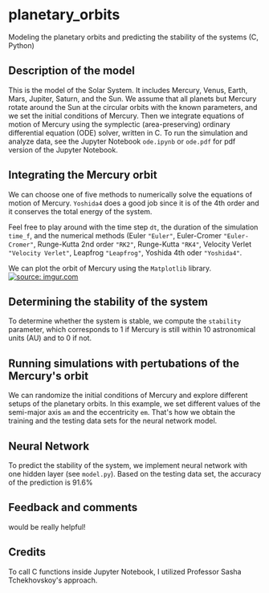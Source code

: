 # planetary_orbits
Modeling the planetary orbits and predicting the stability of the systems (C, Python)

## Description of the model
This is the model of the Solar System. It includes Mercury, Venus, Earth, Mars, Jupiter, Saturn, and the Sun. We assume that all planets but Mercury rotate around the Sun at the circular orbits with the known parameters, and we set the initial conditions of Mercury. Then we integrate equations of motion of Mercury using the symplectic (area-preserving) ordinary differential equation (ODE) solver, written in C. To run the simulation and analyze data, see the Jupyter Notebook ```ode.ipynb``` or ```ode.pdf``` for pdf version of the Jupyter Notebook.  

## Integrating the Mercury orbit
We can choose one of five methods to numerically solve the equations of motion of Mercury. ```Yoshida4``` does a good job since it is of the 4th order and it conserves the total energy of the system.

Feel free to play around with the time step ```dt```, the duration of the simulation ```time_f```, and the numerical methods (Euler ```"Euler"```, Euler-Cromer  ```"Euler-Cromer"```, Runge-Kutta 2nd order ```"RK2"```, Runge-Kutta ```"RK4"```, Velocity Verlet ```"Velocity Verlet"```, Leapfrog ```"Leapfrog"```, Yoshida 4th oder ```"Yoshida4"```.

We can plot the orbit of Mercury using the ```Matplotlib``` library.
<a href="https://imgur.com/bzgbD9v"><img src="https://i.imgur.com/bzgbD9v.png?1" title="source: imgur.com" /></a>

## Determining the stability of the system
To determine whether the system is stable, we compute the ```stability``` parameter, which corresponds to 1 if Mercury is still within 10 astronomical units (AU) and to 0 if not.

## Running simulations with pertubations of the Mercury's orbit
We can randomize the initial conditions of Mercury and explore different setups of the planetary orbits. In this example, we set different values of the semi-major axis ```am``` and the eccentricity ```em```. That's how we obtain the training and the testing data sets for the neural network model. 

## Neural Network
To predict the stability of the system, we implement neural network with one hidden layer (see ```model.py```). Based on the testing data set, the accuracy of the prediction is 91.6%

## Feedback and comments
would be really helpful!

## Credits
To call C functions inside Jupyter Notebook, I utilized Professor Sasha Tchekhovskoy's approach.
